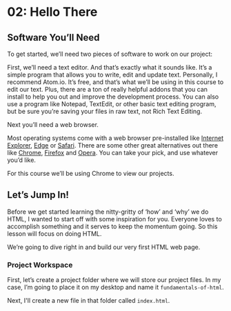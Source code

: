 # 02: Hello There

## Software You’ll Need
To get started, we’ll need two pieces of software to work on our project:

First, we’ll need a text editor. And that’s exactly what it sounds like. It’s a simple program that allows you to write, edit and update text. Personally, I recommend Atom.io. It’s free, and that’s what we’ll be using in this course to edit our text. Plus, there are a ton of really helpful addons that you can install to help you out and improve the development process. You can also use a program like Notepad, TextEdit, or other basic text editing program, but be sure you’re saving your files in raw text, not Rich Text Editing.

Next you’ll need a web browser. 

Most operating systems come with a web browser pre-installed like [Internet Explorer](http://windows.microsoft.com/en-US/internet-explorer/download-ie), [Edge](https://www.microsoft.com/en-us/windows/microsoft-edge) or [Safari](http://www.apple.com/safari/). There are some other great alternatives out there like [Chrome](https://www.google.com/chrome/index.html), [Firefox](https://www.mozilla.org/en-US/firefox/new/) and [Opera](http://www.opera.com/). You can take your pick, and use whatever you’d like.

For this course we’ll be using Chrome to view our projects.

## Let’s Jump In!
Before we get started learning the nitty-gritty of ‘how’ and ‘why’ we do HTML, I wanted to start off with some inspiration for you. Everyone loves to accomplish something and it serves to keep the momentum going. So this lesson will focus on doing HTML.

We’re going to dive right in and build our very first HTML web page.

### Project Workspace
First, let’s create a project folder where we will store our project files. In my case, I’m going to place it on my desktop and name it `fundamentals-of-html`.

Next, I'll create a new file in that folder called `index.html`.
